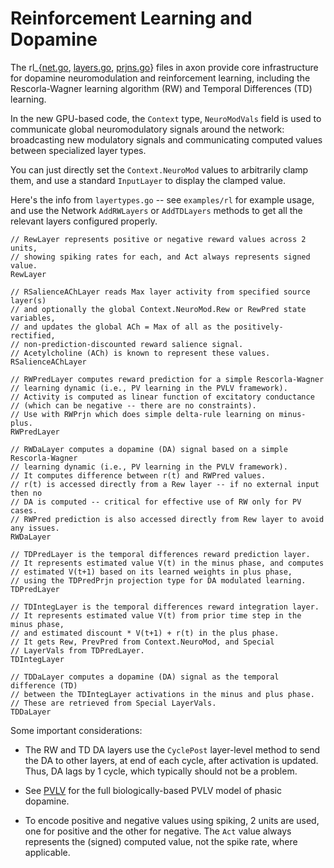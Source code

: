 # Reinforcement Learning and Dopamine

The rl_{[net.go](axon/rl_net.go), [layers.go](axon/rl_layers.go), [prjns.go](axon/rl_prjns.go)} files in axon provide core infrastructure for dopamine neuromodulation and reinforcement learning, including the Rescorla-Wagner learning algorithm (RW) and Temporal Differences (TD) learning.

In the new GPU-based code, the `Context` type, `NeuroModVals` field is used to communicate global neuromodulatory signals around the network: broadcasting new modulatory signals and communicating computed values between specialized layer types.

You can just directly set the `Context.NeuroMod` values to arbitrarily clamp them, and use a standard `InputLayer` to display the clamped value.

Here's the info from `layertypes.go` -- see `examples/rl` for example usage, and use the Network `AddRWLayers` or `AddTDLayers` methods to get all the relevant layers configured properly.

	// RewLayer represents positive or negative reward values across 2 units,
	// showing spiking rates for each, and Act always represents signed value.
	RewLayer

	// RSalienceAChLayer reads Max layer activity from specified source layer(s)
	// and optionally the global Context.NeuroMod.Rew or RewPred state variables,
	// and updates the global ACh = Max of all as the positively-rectified,
	// non-prediction-discounted reward salience signal.
	// Acetylcholine (ACh) is known to represent these values.
	RSalienceAChLayer

	// RWPredLayer computes reward prediction for a simple Rescorla-Wagner
	// learning dynamic (i.e., PV learning in the PVLV framework).
	// Activity is computed as linear function of excitatory conductance
	// (which can be negative -- there are no constraints).
	// Use with RWPrjn which does simple delta-rule learning on minus-plus.
	RWPredLayer

	// RWDaLayer computes a dopamine (DA) signal based on a simple Rescorla-Wagner
	// learning dynamic (i.e., PV learning in the PVLV framework).
	// It computes difference between r(t) and RWPred values.
	// r(t) is accessed directly from a Rew layer -- if no external input then no
	// DA is computed -- critical for effective use of RW only for PV cases.
	// RWPred prediction is also accessed directly from Rew layer to avoid any issues.
	RWDaLayer

	// TDPredLayer is the temporal differences reward prediction layer.
	// It represents estimated value V(t) in the minus phase, and computes
	// estimated V(t+1) based on its learned weights in plus phase,
	// using the TDPredPrjn projection type for DA modulated learning.
	TDPredLayer

	// TDIntegLayer is the temporal differences reward integration layer.
	// It represents estimated value V(t) from prior time step in the minus phase,
	// and estimated discount * V(t+1) + r(t) in the plus phase.
	// It gets Rew, PrevPred from Context.NeuroMod, and Special
	// LayerVals from TDPredLayer.
	TDIntegLayer

	// TDDaLayer computes a dopamine (DA) signal as the temporal difference (TD)
	// between the TDIntegLayer activations in the minus and plus phase.
	// These are retrieved from Special LayerVals.
	TDDaLayer

Some important considerations:    
    
* The RW and TD DA layers use the `CyclePost` layer-level method to send the DA to other layers, at end of each cycle, after activation is updated.  Thus, DA lags by 1 cycle, which typically should not be a problem. 

* See [PVLV](PVLV.md) for the full biologically-based PVLV model of phasic dopamine.

* To encode positive and negative values using spiking, 2 units are used, one for positive and the other for negative.  The `Act` value always represents the (signed) computed value, not the spike rate, where applicable.
